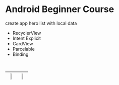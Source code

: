 # Android Beginner Course
create app hero list with local data
- RecyclerView
- Intent Explicit
- CardView
- Parcelable
- Binding
<br>
<table>
  <thead>
    <tr>
      <th><img src="https://user-images.githubusercontent.com/43929960/205437962-7f655e7a-e16b-4018-9e37-096bfb4268da.jpg" width=20% height=20%></th>
      <th><img src="https://user-images.githubusercontent.com/43929960/205437964-0b74b03d-36da-4e7d-9214-1d8a4275c95e.jpg" width=20% height=20%></th>
    </tr>
  </thead
</table>
